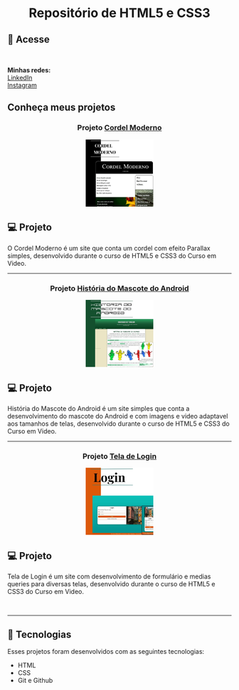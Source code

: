 
<h1 align="center">Repositório de HTML5 e CSS3</h1>

 ## 📲 Acesse
 <br>
<p><strong>Minhas redes:</strong>
<br>
 <a href='https://linkedin.com/in/marianabelo26/' target='_blank'>LinkedIn</a>
 <br>
 <a href='https://instagram.com/mariana_.belo' target='_blank'>Instagram</a></p>
 
<h2>Conheça meus projetos</h2>

<h3 align="center">Projeto <a href='https://marianabelo26.github.io/html-css/projeto-cordel/cordelmoderno.html' target='_blank'>Cordel Moderno</a></h3>
<p align="center">
  <img alt="projeto Cordel Moderno" src="cordelmoderno.jpg" width="30%">
</p>

## 💻 Projeto

O Cordel Moderno é um site que conta um cordel com efeito Parallax simples, desenvolvido durante o curso de HTML5 e CSS3 do Curso em Video.
<hr>
<h3 align="center">Projeto <a href='https://marianabelo26.github.io/html-css/projeto-site-android/index.html' target='_blank'>História do Mascote do Android</a></h3>
<p align="center">
  <img alt="projeto Cordel Moderno" src="android.jpg" width="30%">
</p>

## 💻 Projeto

História do Mascote do Android é um site simples que conta a desenvolvimento do mascote do Android e com imagens e video adaptavel aos tamanhos de telas, desenvolvido durante o curso de HTML5 e CSS3 do Curso em Video.
<hr>
<h3 align="center">Projeto  <a href='https://marianabelo26.github.io/html-css/projeto-tela-login/index.html' target='_blank'>Tela de Login</a></h3>
<p align="center">
  <img alt="projeto Cordel Moderno" src="telalogin.jpg" width="30%">
</p>

## 💻 Projeto

Tela de Login é um site com desenvolvimento de formulário e medias queries para diversas telas, desenvolvido durante o curso de HTML5 e CSS3 do Curso em Video.

<br>
<hr>

## 🚀 Tecnologias

Esses projetos foram desenvolvidos com as seguintes tecnologias:

- HTML
- CSS
- Git e Github
